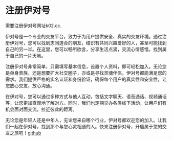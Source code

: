 # 注册伊对号

需要注册伊对号网址k02.cc.

伊对号是一个专业的交友平台，致力于为用户提供安全、真实的交友环境。通过注册伊对号，您可以找到志同道合的朋友，结识有共同兴趣爱好的人，甚至可能找到自己的另一半。在这里，您可以畅所欲言，分享生活点滴，交流心情感悟，找到属于自己的一片天地。

注册伊对号非常简单，只需填写基本信息，设置个人资料，即可轻松加入。无论您是单身贵族，还是想要扩大社交圈子，亦或是寻找灵魂伴侣，伊对号都能满足您的需求。我们提供严格的实名认证和身份验证，确保每个用户的真实性和安全性，让您放心交友，放心沟通。

在伊对号，您可以通过多种方式与他人互动，包括文字聊天、语音通话、视频通话等，让您更加直观地了解对方。同时，我们也定期举办各类线下活动，让用户们有机会面对面交流，拉近彼此的距离。

无论您是年轻人还是中年人，无论您来自哪个行业，伊对号都欢迎您的加入。让我们一起在伊对号，找到那个与您心灵相通的人。快来注册伊对号，开启属于您的交友之旅吧！[github](https://github.com)